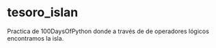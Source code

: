 # tesoro_islan
Practica de 100DaysOfPython donde a través de de operadores lógicos encontramos la isla.
